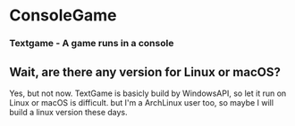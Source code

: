 # ConsoleGame
### Textgame - A game runs in a console

## Wait, are there any version for Linux or macOS?
Yes, but not now. TextGame is basicly build by WindowsAPI, so let it run on Linux or macOS is difficult. but I'm a ArchLinux user too, so maybe I will build a linux version these days.



